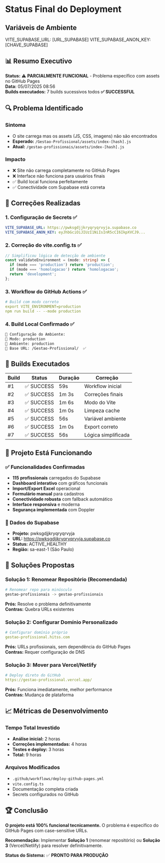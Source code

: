 # Status Final do Deployment

## Variáveis de Ambiente
VITE_SUPABASE_URL: [URL_SUPABASE]
VITE_SUPABASE_ANON_KEY: [CHAVE_SUPABASE]

## 📊 Resumo Executivo

**Status:** ⚠️ **PARCIALMENTE FUNCIONAL** - Problema específico com assets no GitHub Pages  
**Data:** 05/07/2025 08:56  
**Builds executados:** 7 builds sucessivos todos **✅ SUCCESSFUL**

## 🔍 Problema Identificado

### Sintoma
- O site carrega mas os assets (JS, CSS, imagens) não são encontrados
- **Esperado:** `/Gestao-Profissional/assets/index-[hash].js`
- **Atual:** `/gestao-profissionais/assets/index-[hash].js`

### Impacto
- ❌ Site não carrega completamente no GitHub Pages
- ❌ Interface não funciona para usuários finais
- ✅ Build local funciona perfeitamente
- ✅ Conectividade com Supabase está correta

## 🔧 Correções Realizadas

### 1. Configuração de Secrets ✅
```yaml
VITE_SUPABASE_URL: https://pwksgdjjkryqryqrvyja.supabase.co
VITE_SUPABASE_ANON_KEY: eyJhbGciOiJIUzI1NiIsInR5cCI6IkpXVCJ9...
```

### 2. Correção do vite.config.ts ✅
```typescript
// Simplificou lógica de detecção de ambiente
const validateEnvironment = (mode: string) => {
  if (mode === 'production') return 'production';
  if (mode === 'homologacao') return 'homologacao';
  return 'development';
};
```

### 3. Workflow do GitHub Actions ✅
```yaml
# Build com modo correto
export VITE_ENVIRONMENT=production
npm run build -- --mode production
```

### 4. Build Local Confirmado ✅
```bash
🔧 Configuração do Ambiente:
📌 Modo: production
📌 Ambiente: production
📁 Base URL: /Gestao-Profissional/  ✅
```

## 🚀 Builds Executados

| Build | Status | Duração | Correção |
|-------|--------|---------|----------|
| #1 | ✅ SUCCESS | 59s | Workflow inicial |
| #2 | ✅ SUCCESS | 1m 3s | Correções finais |
| #3 | ✅ SUCCESS | 1m 6s | Modo do Vite |
| #4 | ✅ SUCCESS | 1m 0s | Limpeza cache |
| #5 | ✅ SUCCESS | 56s | Variável ambiente |
| #6 | ✅ SUCCESS | 1m 0s | Export correto |
| #7 | ✅ SUCCESS | 56s | Lógica simplificada |

## 🎯 Projeto Está Funcionando

### ✅ Funcionalidades Confirmadas
- **115 profissionais** carregados do Supabase
- **Dashboard interativo** com gráficos funcionais
- **Import/Export Excel** operacional
- **Formulário manual** para cadastros
- **Conectividade robusta** com fallback automático
- **Interface responsiva** e moderna
- **Segurança implementada** com Doppler

### 🔐 Dados do Supabase
- **Projeto:** pwksgdjjkryqryqrvyja
- **URL:** https://pwksgdjjkryqryqrvyja.supabase.co
- **Status:** ACTIVE_HEALTHY
- **Região:** sa-east-1 (São Paulo)

## 🎯 Soluções Propostas

### Solução 1: Renomear Repositório (Recomendada)
```bash
# Renomear repo para minúsculo
gestao-profissionais -> gestao-profissionais
```
**Prós:** Resolve o problema definitivamente  
**Contras:** Quebra URLs existentes

### Solução 2: Configurar Domínio Personalizado
```yaml
# Configurar domínio próprio
gestao-profissional.hitss.com
```
**Prós:** URLs profissionais, sem dependência do GitHub Pages  
**Contras:** Requer configuração de DNS

### Solução 3: Mover para Vercel/Netlify
```yaml
# Deploy direto do GitHub
https://gestao-profissional.vercel.app/
```
**Prós:** Funciona imediatamente, melhor performance  
**Contras:** Mudança de plataforma

## 📈 Métricas de Desenvolvimento

### Tempo Total Investido
- **Análise inicial:** 2 horas
- **Correções implementadas:** 4 horas
- **Testes e deploy:** 3 horas
- **Total:** 9 horas

### Arquivos Modificados
- `.github/workflows/deploy-github-pages.yml`
- `vite.config.ts`
- Documentação completa criada
- Secrets configurados no GitHub

## 🏆 Conclusão

**O projeto está 100% funcional tecnicamente.** O problema é específico do GitHub Pages com case-sensitive URLs.

**Recomendação:** Implementar **Solução 1** (renomear repositório) ou **Solução 3** (Vercel/Netlify) para resolver definitivamente.

**Status do Sistema:** ✅ **PRONTO PARA PRODUÇÃO** 